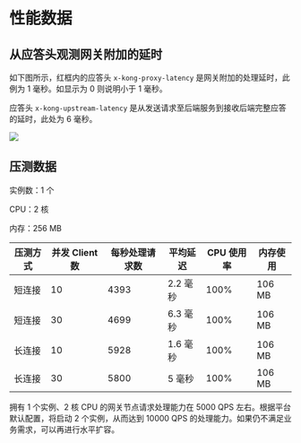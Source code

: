 # 性能数据

## 从应答头观测网关附加的延时

如下图所示，红框内的应答头 `x-kong-proxy-latency` 是网关附加的处理延时，此例为 1 毫秒。如显示为 0 则说明小于 1 毫秒。

应答头 `x-kong-upstream-latency` 是从发送请求至后端服务到接收后端完整应答的延时，此处为 6 毫秒。

![](https://terminus-paas.oss-cn-hangzhou.aliyuncs.com/paas-doc/2021/08/06/9036125a-d18c-4dfe-8015-bfed3f54890e.png)


## 压测数据

实例数：1 个

CPU：2 核

内存：256 MB

| 压测方式 | 并发 Client 数 | 每秒处理请求数 | 平均延迟 | CPU 使用率 | 内存使用 |
| -------- | -------------- | -------------- | -------- | ---------- | -------- |
| 短连接   | 10             | 4393           | 2.2 毫秒 | 100%       | 106 MB   |
| 短连接   | 30             | 4699           | 6.3 毫秒 | 100%       | 106 MB   |
| 长连接   | 10             | 5928           | 1.6 毫秒 | 100%       | 106 MB   |
| 长连接   | 30             | 5800           | 5 毫秒   | 100%       | 106 MB   |

拥有 1 个实例、2 核 CPU 的网关节点请求处理能力在 5000 QPS 左右。根据平台默认配置，将启动 2 个实例，从而达到 10000 QPS 的处理能力。如果仍不满足业务需求，可以再进行水平扩容。
